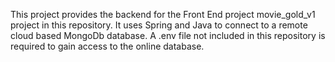This project provides the backend for the Front End project movie_gold_v1 project in this repository.
It uses Spring and Java to connect to a remote cloud based MongoDb database.
A .env file not included in this repository is required to gain access to the online database.

